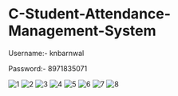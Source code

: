 # C-Student-Attendance-Management-System


Username:- knbarnwal

Password:- 8971835071


![1](https://user-images.githubusercontent.com/30000575/49857280-33692880-fe18-11e8-8ea5-049ec914bee4.png)
![2](https://user-images.githubusercontent.com/30000575/49857283-33692880-fe18-11e8-9b46-4c05bf8bbd83.png)
![3](https://user-images.githubusercontent.com/30000575/49857285-3401bf00-fe18-11e8-81f9-498449d449af.png)
![4](https://user-images.githubusercontent.com/30000575/49857286-3401bf00-fe18-11e8-8c25-70d7321d7e67.png)
![5](https://user-images.githubusercontent.com/30000575/49857287-349a5580-fe18-11e8-8601-d94b4d29016c.png)
![6](https://user-images.githubusercontent.com/30000575/49857288-349a5580-fe18-11e8-8f64-a1b87b2447c0.png)
![7](https://user-images.githubusercontent.com/30000575/49857289-3532ec00-fe18-11e8-8654-0a8aff9fc90e.png)
![8](https://user-images.githubusercontent.com/30000575/49857291-35cb8280-fe18-11e8-9edb-d621cf9e88ae.png)
